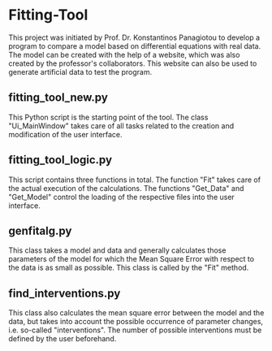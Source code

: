 # Fitting-Tool
This project was initiated by Prof. Dr. Konstantinos Panagiotou to develop a program to compare a model based on differential equations with real data. The model can be created with the help of a website, which was also created by the professor's collaborators. This website can also be used to generate artificial data to test the program. 

## fitting_tool_new.py ##
This Python script is the starting point of the tool. The class "Ui_MainWindow" takes care of all tasks related to the creation and modification of the user interface. 

## fitting_tool_logic.py ## 
This script contains three functions in total. The function "Fit" takes care of the actual execution of the calculations. The functions "Get_Data" and "Get_Model" control the loading of the respective files into the user interface. 

## genfitalg.py ## 
This class takes a model and data and generally calculates those parameters of the model for which the Mean Square Error with respect to the data is as small as possible. This class is called by the "Fit" method. 

## find_interventions.py ## 
This class also calculates the mean square error between the model and the data, but takes into account the possible occurrence of parameter changes, i.e. so-called "interventions". The number of possible interventions must be defined by the user beforehand.
